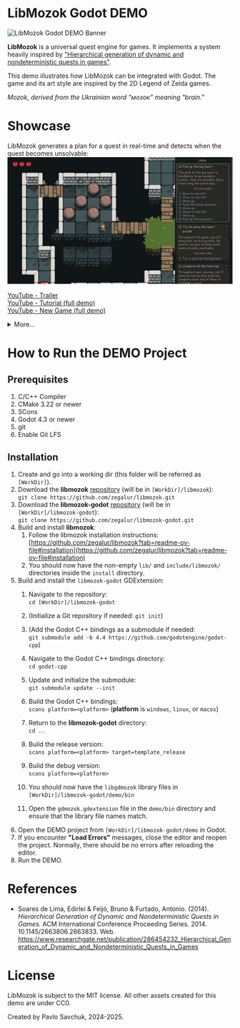# LibMozok Godot DEMO

![LibMozok Godot DEMO Banner](docs/imgs/godot-demo-banner.png)

**LibMozok** is a universal quest engine for games. It implements a system heavily inspired by ["Hierarchical generation of dynamic and nondeterministic quests in games"](https://www.researchgate.net/publication/286454232_Hierarchical_Generation_of_Dynamic_and_Nondeterministic_Quests_in_Games).

This demo illustrates how LibMozok can be integrated with Godot. 
The game and its art style are inspired by the 2D Legend of Zelda games.

*Mozok, derived from the Ukrainian word "мозок" meaning "brain."*

# Showcase

LibMozok generates a plan for a quest in real-time and detects when the quest becomes unsolvable:<br />
![DEMO-Gif-01](docs/imgs/demo-01.gif)

[YouTube - Trailer](https://www.youtube.com/watch?v=PGk74Lz8u0I)<br />
[YouTube - Tutorial (full demo)](https://www.youtube.com/watch?v=g42drEw9XuY)<br />
[YouTube - New Game (full demo)](https://www.youtube.com/watch?v=CjTnomcOVsc)

<details>
    <summary>More...</summary>
    The same quest, but successfully solved this time:<br />
    <img src="docs/imgs/demo-02.gif" alt="DEMO-Gif-02" /><br />
    From the demo:<br />
    <img src="docs/imgs/dialogue-tst.gif" alt="DEMO-Gif-03" /><br />
    <img src="docs/imgs/chicken-pinball.gif" alt="DEMO-Gif-04" /><br />
    <img src="docs/imgs/heart-trial.gif" alt="DEMO-Gif-05" />
</details>


# How to Run the DEMO Project

## Prerequisites

1. C/C++ Compiler
2. CMake 3.22 or newer
3. SCons
4. Godot 4.3 or newer
5. git
6. Enable Git LFS

## Installation

1. Create and go into a working dir (this folder will be referred as `[WorkDir]`).
2. Download the **libmozok** [repository](https://github.com/zegalur/libmozok) (will be in `[WorkDir]/libmozok`):<br />
`git clone https://github.com/zegalur/libmozok.git`
3. Download the **libmozok-godot** [repository](https://github.com/zegalur/libmozok-godot) (will be in `[WorkDir]/libmozok-godot`):<br />
`git clone https://github.com/zegalur/libmozok-godot.git`
4. Build and install **libmozok**:
    1. Follow the libmozok installation instructions:<br />
    [https://github.com/zegalur/libmozok?tab=readme-ov-file#installation](https://github.com/zegalur/libmozok?tab=readme-ov-file#installation)
    2. You should now have the non-empty `lib/` and `include/libmozok/` directories inside the `install` directory.
6. Build and install the `libmozok-godot` GDExtension:
    1. Navigate to the repository:<br /> 
    `cd [WorkDir]/libmozok-godot`

    2. (Initialize a Git repository if needed: `git init`)

    3. (Add the Godot C++ bindings as a submodule if needed:<br /> 
    `git submodule add -b 4.4 https://github.com/godotengine/godot-cpp`)

    4. Navigate to the Godot C++ bindings directory:<br /> 
    `cd godot-cpp`

    5. Update and initialize the submodule:<br />
    `git submodule update --init`

    6. Build the Godot C++ bindings: <br /> 
    `scons platform=<platform>` (**platform** is `windows`, `linux`, or `macos`)

    7. Return to the **libmozok-godot** directory: <br>
    `cd ..`

    8. Build the release version: <br />
    `scons platform=<platform> target=template_release`

    9. Build the debug version: <br />
    `scons platform=<platform>`

    10. You should now have the `libgdmozok` library files in `[WorkDir]/libmozok-godot/demo/bin`
    
    11. Open the `gdmozok.gdextension` file in the `demo/bin` directory and ensure that the library file names match.
7. Open the DEMO project from `[WorkDir]/libmozok-godot/demo` in Godot. 
8. If you encounter **"Load Errors"** messages, close the editor and reopen the project. Normally, there should be no errors after reloading the editor.
9. Run the DEMO.

# References

* Soares de Lima, Edirlei & Feijó, Bruno & Furtado, Antonio. (2014). *Hierarchical Generation of Dynamic and Nondeterministic Quests in Games.* ACM International Conference Proceeding Series. 2014. 10.1145/2663806.2663833. Web. https://www.researchgate.net/publication/286454232_Hierarchical_Generation_of_Dynamic_and_Nondeterministic_Quests_in_Games

# License

LibMozok is subject to the MIT license. 
All other assets created for this demo are under CC0.

Created by Pavlo Savchuk, 2024-2025.
